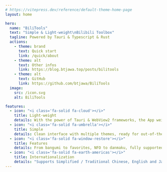 ```yaml
---
# https://vitepress.dev/reference/default-theme-home-page
layout: home

hero:
  name: "BiliTools"
  text: "Simple & Light-weight\nBilibili Toolbox"
  tagline: Powered by Tauri & Typescript & Rust
  actions:
    - theme: brand
      text: Quick start
      link: /quick/about
    - theme: alt
      text: Other infos
      link: https://blog.btjawa.top/posts/bilitools
    - theme: alt
      text: GitHub
      link: https://github.com/btjawa/BiliTools
  image:
    src: /icon.svg
    alt: BiliTools

features:
  - icon: "<i class='fa-solid fa-cloud'></i>"
    title: Light-weight
    details: With the power of Tauri & WebView2 frameworks, the App weighs in at only ~ 30 MB.
  - icon: "<i class='fa-solid fa-umbrella'></i>"
    title: Simple
    details: Clean interface with multiple themes, ready for out-of-the-box.
  - icon: "<i class='fa-solid fa-window-restore'></i>"
    title: Features
    details: From bangumi to favorites, NFO to danmaku, fully supported.
  - icon: "<i class='fa-solid fa-earth-americas'></i>"
    title: Internationalization
    details: "Supports Simplified / Traditional Chinese, English and Japanese."
---
```


